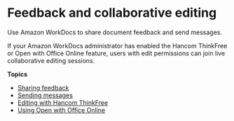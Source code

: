 # Feedback and collaborative editing<a name="collab-editing"></a>

Use Amazon WorkDocs to share document feedback and send messages\.

If your Amazon WorkDocs administrator has enabled the Hancom ThinkFree or Open with Office Online feature, users with edit permissions can join live collaborative editing sessions\.

**Topics**
+ [Sharing feedback](feedback.md)
+ [Sending messages](client_message.md)
+ [Editing with Hancom ThinkFree](hancom-online-edit.md)
+ [Using Open with Office Online](office-online.md)